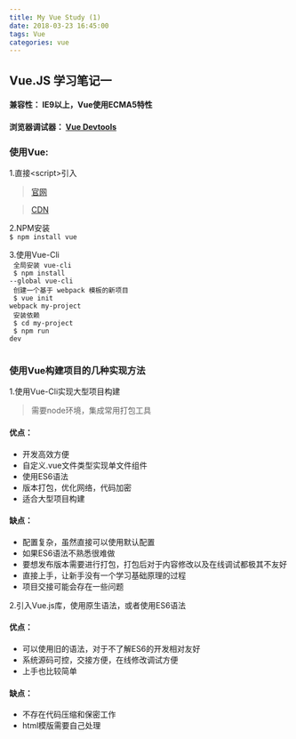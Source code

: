 ```yaml
---
title: My Vue Study (1)
date: 2018-03-23 16:45:00
tags: Vue
categories: vue
---
```


## Vue.JS 学习笔记一

#### 兼容性： IE9以上，Vue使用ECMA5特性

#### 浏览器调试器： [Vue Devtools](https://github.com/vuejs/vue-devtools#vue-devtools)

<!-- more -->

### 使用Vue:

1.直接&lt;script&gt;引入<br/>
> [官网](https://vuejs.org/js/vue.js)

> [CDN](https://cdn.jsdelivr.net/npm/vue@2.5.16/dist/vue.js)

2.NPM安装<br/>
 <code>$ npm install vue</code>

3.使用Vue-Cli<br/>
<code>
    全局安装 vue-cli<br/>
    $ npm install --global vue-cli<br/>
    创建一个基于 webpack 模板的新项目<br/>
    $ vue init webpack my-project<br/>
    安装依赖<br/>
    $ cd my-project<br/>
    $ npm run dev<br/>
</code>


### 使用Vue构建项目的几种实现方法

1.使用Vue-Cli实现大型项目构建
> 需要node环境，集成常用打包工具
#### 优点：
* 开发高效方便
* 自定义.vue文件类型实现单文件组件
* 使用ES6语法
* 版本打包，优化网络，代码加密
* 适合大型项目构建<br/>
#### 缺点：
* 配置复杂，虽然直接可以使用默认配置
* 如果ES6语法不熟悉很难做
* 要想发布版本需要进行打包，打包后对于内容修改以及在线调试都极其不友好
* 直接上手，让新手没有一个学习基础原理的过程
* 项目交接可能会存在一些问题

2.引入Vue.js库，使用原生语法，或者使用ES6语法
#### 优点：
* 可以使用旧的语法，对于不了解ES6的开发相对友好
* 系统源码可控，交接方便，在线修改调试方便
* 上手也比较简单<br/>
#### 缺点：
* 不存在代码压缩和保密工作
* html模版需要自己处理

